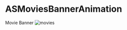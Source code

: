 # ASMoviesBannerAnimation
Movie Banner
![movies](https://user-images.githubusercontent.com/7630897/29928768-53531c2a-8e87-11e7-94d8-507c61a19709.gif)
